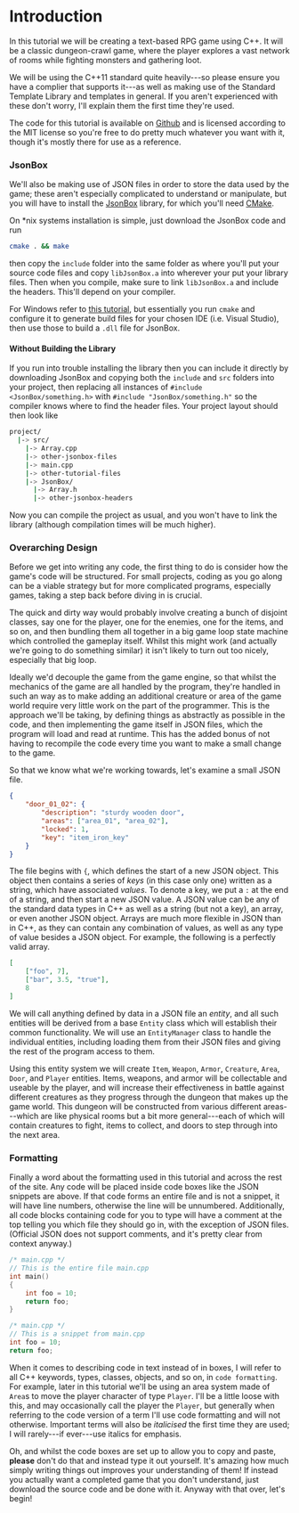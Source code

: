 # Introduction

In this tutorial we will be creating a text-based RPG game using C++. It will be a classic dungeon-crawl game, where the player explores a vast network of rooms while fighting monsters and gathering loot.

We will be using the C++11 standard quite heavily---so please ensure you have a complier that supports it---as well as making use of the Standard Template Library and templates in general. If you aren't experienced with these don't worry, I'll explain them the first time they're used.

The code for this tutorial is available on [Github](https://github.com/Piepenguin1995/cpp-rpg-tutorial) and is licensed according to the MIT license so you're free to do pretty much whatever you want with it, though it's mostly there for use as a reference.

### JsonBox ###

We'll also be making use of JSON files in order to store the data used by the game; these aren't especially complicated to understand or manipulate, but you will have to install the [JsonBox](https://github.com/anhero/JsonBox) library, for which you'll need [CMake](http://www.cmake.org/).

On *nix systems installation is simple, just download the JsonBox code and run

```bash
cmake . && make
```

then copy the `include` folder into the same folder as where you'll put your source code files and copy `libJsonBox.a` into wherever your put your library files. Then when you compile, make sure to link `libJsonBox.a` and include the headers. This'll depend on your compiler.

For Windows refer to [this tutorial](http://www.cmake.org/runningcmake/), but essentially you run `cmake` and configure it to generate build files for your chosen IDE (i.e. Visual Studio), then use those to build a `.dll` file for JsonBox.

#### Without Building the Library ####

If you run into trouble installing the library then you can include it directly by downloading JsonBox and copying both the `include` and `src` folders into your project, then replacing all instances of `#include <JsonBox/something.h>` with `#include "JsonBox/something.h"` so the compiler knows where to find the header files. Your project layout should then look like

```bash
project/
  |-> src/
    |-> Array.cpp
    |-> other-jsonbox-files
    |-> main.cpp
    |-> other-tutorial-files
    |-> JsonBox/
      |-> Array.h
      |-> other-jsonbox-headers
```

Now you can compile the project as usual, and you won't have to link the library (although compilation times will be much higher).

### Overarching Design ###

Before we get into writing any code, the first thing to do is consider how the game's code will be structured. For small projects, coding as you go along can be a viable strategy but for more complicated programs, especially games, taking a step back before diving in is crucial.

The quick and dirty way would probably involve creating a bunch of disjoint classes, say one for the player, one for the enemies, one for the items, and so on, and then bundling them all together in a big game loop state machine which controlled the gameplay itself. Whilst this might work (and actually we're going to do something similar) it isn't likely to turn out too nicely, especially that big loop.

Ideally we'd decouple the game from the game engine, so that whilst the mechanics of the game are all handled by the program, they're handled in such an way as to make adding an additional creature or area of the game world require very little work on the part of the programmer. This is the approach we'll be taking, by defining things as abstractly as possible in the code, and then implementing the game itself in JSON files, which the program will load and read at runtime. This has the added bonus of not having to recompile the code every time you want to make a small change to the game.

So that we know what we're working towards, let's examine a small JSON file.

```json
{
	"door_01_02": {
		"description": "sturdy wooden door",
		"areas": ["area_01", "area_02"],
		"locked": 1,
		"key": "item_iron_key"
	}
}
```

The file begins with `{`, which defines the start of a new JSON object. This object then contains a series of *keys* (in this case only one) written as a string, which have associated *values*. To denote a key, we put a `:` at the end of a string, and then start a new JSON value. A JSON value can be any of the standard data types in C++ as well as a string (but not a key), an array, or even another JSON object. Arrays are much more flexible in JSON than in C++, as they can contain any combination of values, as well as any type of value besides a JSON object. For example, the following is a perfectly valid array.

```json
[
	["foo", 7],
	["bar", 3.5, "true"],
	8
]
```

We will call anything defined by data in a JSON file an *entity*, and all such entities will be derived from a base `Entity` class which will establish their common functionality. We will use an `EntityManager` class to handle the individual entities, including loading them from their JSON files and giving the rest of the program access to them.

Using this entity system we will create `Item`, `Weapon`, `Armor`, `Creature`, `Area`, `Door`, and `Player` entities. Items, weapons, and armor will be collectable and useable by the player, and will increase their effectiveness in battle against different creatures as they progress through the dungeon that makes up the game world. This dungeon will be constructed from various different areas---which are like physical rooms but a bit more general---each of which will contain creatures to fight, items to collect, and doors to step through into the next area.

### Formatting ###

Finally a word about the formatting used in this tutorial and across the rest of the site. Any code will be placed inside code boxes like the JSON snippets are above. If that code forms an entire file and is not a snippet, it will have line numbers, otherwise the line will be unnumbered. Additionally, all code blocks containing code for you to type will have a comment at the top telling you which file they should go in, with the exception of JSON files. (Official JSON does not support comments, and it's pretty clear from context anyway.)

```cpp
/* main.cpp */
// This is the entire file main.cpp
int main()
{
	int foo = 10;
	return foo;
}
```

```cpp
/* main.cpp */
// This is a snippet from main.cpp
int foo = 10;
return foo;
```

When it comes to describing code in text instead of in boxes, I will refer to all C++ keywords, types, classes, objects, and so on, in `code formatting`. For example, later in this tutorial we'll be using an area system made of `Area`s to move the player character of type `Player`. I'll be a little loose with this, and may occasionally call the player the `Player`, but generally when referring to the code version of a term I'll use code formatting and will not otherwise. Important terms will also be *italicised* the first time they are used; I will rarely---if ever---use italics for emphasis.

Oh, and whilst the code boxes are set up to allow you to copy and paste, **please** don't do that and instead type it out yourself.  It's amazing how much simply writing things out improves your understanding of them! If instead you actually want a completed game that you don't understand, just download the source code and be done with it. Anyway with that over, let's begin!
